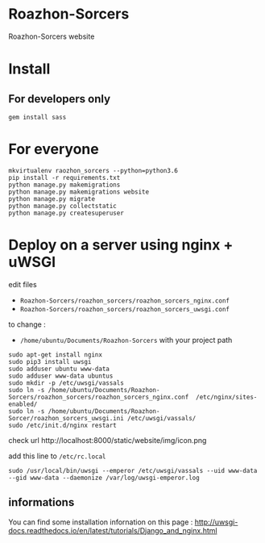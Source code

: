 # Roazhon-Sorcers
Roazhon-Sorcers website

# Install

For developers only
--------------

```
gem install sass
```

# For everyone

```
mkvirtualenv raozhon_sorcers --python=python3.6
pip install -r requirements.txt
python manage.py makemigrations
python manage.py makemigrations website
python manage.py migrate
python manage.py collectstatic
python manage.py createsuperuser
```


# Deploy on a server using nginx + uWSGI

edit files 
* ```Roazhon-Sorcers/roazhon_sorcers/roazhon_sorcers_nginx.conf```
* ```Roazhon-Sorcers/roazhon_sorcers/roazhon_sorcers_uwsgi.conf```

to change :
* ```/home/ubuntu/Documents/Roazhon-Sorcers``` with your project path

```
sudo apt-get install nginx
sudo pip3 install uwsgi
sudo adduser ubuntu www-data
sudo adduser www-data ubuntus
sudo mkdir -p /etc/uwsgi/vassals
sudo ln -s /home/ubuntu/Documents/Roazhon-Sorcers/roazhon_sorcers/roazhon_sorcers_nginx.conf  /etc/nginx/sites-enabled/
sudo ln -s /home/ubuntu/Documents/Roazhon-Sorcer/roazhon_sorcers_uwsgi.ini /etc/uwsgi/vassals/
sudo /etc/init.d/nginx restart
```

check url http://localhost:8000/static/website/img/icon.png

add this line to ```/etc/rc.local```

```
sudo /usr/local/bin/uwsgi --emperor /etc/uwsgi/vassals --uid www-data --gid www-data --daemonize /var/log/uwsgi-emperor.log
```

## informations

You can find some installation infornation on this page : http://uwsgi-docs.readthedocs.io/en/latest/tutorials/Django_and_nginx.html





